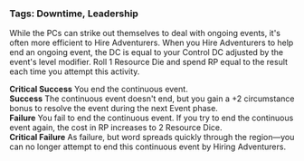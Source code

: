 ### Tags: Downtime, Leadership

While the PCs can strike out themselves to deal with ongoing events, it's often more efficient to Hire Adventurers. When you Hire Adventurers to help end an ongoing event, the DC is equal to your Control DC adjusted by the event's level modifier. Roll 1 Resource Die and spend RP equal to the result each time you attempt this activity.  
  
**Critical Success** You end the continuous event.  
**Success** The continuous event doesn't end, but you gain a +2 circumstance bonus to resolve the event during the next Event phase.  
**Failure** You fail to end the continuous event. If you try to end the continuous event again, the cost in RP increases to 2 Resource Dice.  
**Critical Failure** As failure, but word spreads quickly through the region—you can no longer attempt to end this continuous event by Hiring Adventurers.
